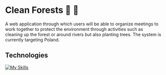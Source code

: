 # Clean Forests :evergreen_tree: 	:deciduous_tree:

A web application through which users will be able to organize meetings to work together to protect the environment through activities such as cleaning up the forest or around rivers but also planting trees. 
The system is currently targeting Poland.

## Technologies 
[![My Skills](https://skillicons.dev/icons?i=dotnet,cs,rider,react,ts)](https://skillicons.dev)
